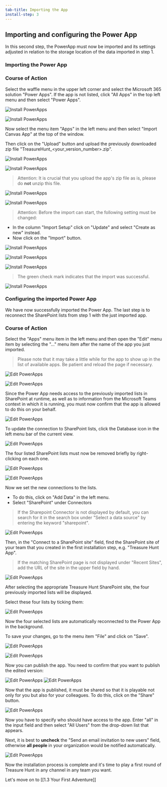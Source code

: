 ```yaml
---
tab-title: Importing the App
install-step: 3
---
```

## Importing and configuring the Power App

In this second step, the PowerApp must now be imported and its settings adjusted in relation to the storage location of the data imported in step 1.

### Importing the Power App
### Course of Action

Select the waffle menu in the upper left corner and select the Microsoft 365 solution "Power Apps". If the app is not listed, click "All Apps" in the top left menu and then select "Power Apps".

![Install PowerApps](./img/13_Open_Menu.png)

![Install PowerApps](./img/14_Open_PowerApps.png)

Now select the menu item "Apps" in the left menu and then select "Import Canvas App" at the top of the window.

Then click on the "Upload" button and upload the previously downloaded zip file "TreasureHunt_<your_version_number>.zip".


![Install PowerApps](./img/15_Got_to_Apps.png)

![Install PowerApps](./img/16_Import_Canvas_App.png)

> Attention: It is crucial that you upload the app's zip file as is, please do __not__ unzip this file.

![Install PowerApps](./img/17_Upload_Package.png)

![Install PowerApps](./img/18_Add_Zip_folder.png)


> Attention: Before the import can start, the following setting must be changed:

* In the column "Import Setup" click on "Update" and select "Create as new" instead.
* Now click on the "Import" button.

![Install PowerApps](./img/19_Change_Setting.png)

![Install PowerApps](./img/20_Change_Update_to_New.png)

![Install PowerApps](./img/21_Import.png)

> The green check mark indicates that the import was successful.

![Install PowerApps](./img/22_Import_completed.png)

### Configuring the imported Power App
We have now successfully imported the Power App. The last step is to reconnect the 
SharePoint lists from step 1 with the just imported app.

### Course of Action

Select the "Apps" menu item in the left menu and then open the "Edit" menu item by selecting 
the "..." menu item after the name of the app you just imported.

> Please note that it may take a little while for the app to show up in the list of available apps. Be patient and reload the page if necessary.

![Edit PowerApps](./img/23_Go-to-Apps.png)

![Edit PowerApps](./img/24_Edit_Power_App.png)

Since the Power App needs access to the previously imported lists in SharePoint at runtime, 
as well as to information from the Microsoft Teams context in which it is running, 
you must now confirm that the app is allowed to do this on your behalf.  

![Edit PowerApps](./img/25_Allow-permissions.png) 

To update the connection to SharePoint lists, click the Database icon in 
the left menu bar of the current view. 

![Edit PowerApps](./img/26_Settings.png) 

The four listed SharePoint lists must now be removed briefly by right-clicking on each one.

 ![Edit PowerApps](./img/27_Delete_Lists.png)

 ![Edit PowerApps](./img/28_Remove-SharePoint-Lists.png)

Now we set the new connections to the lists.

* To do this, click on "Add Data" in the left menu.
* Select "SharePoint" under Connectors

> If the Sharepoint Connector is not displayed by default, you can search for it in the search box under "Select a data source" by entering the keyword "sharepoint".

![Edit PowerApps](./img/29_Add-new-lists.png)

Then, in the "Connect to a SharePoint site" field, find the SharePoint site of your 
team that you created in the first installation step, e.g. "Treasure Hunt App". 

> If the matching SharePoint page is not displayed under "Recent Sites", add the URL of the site in the upper field by hand.

![Edit PowerApps](./img/30_Connect-SharePoint.png)

After selecting the appropriate Treasure Hunt SharePoint site, 
the four previously imported lists will be displayed. 

Select these four lists by ticking them:

![Edit PowerApps](./img/31_Choose-lists.png)

Now the four selected lists are automatically reconnected to the Power App in the background.

To save your changes, go to the menu item "File" and click on "Save".

![Edit PowerApps](./img/32_Go-to-file.png)

![Edit PowerApps](./img/33_Save.png)

Now you can publish the app. 
You need to confirm that you want to publish the edited version:

![Edit PowerApps](./img/34_publish.png) ![Edit PowerApps](./img/35_Commit-Publish.png)

Now that the app is published, it must be shared so that it is playable not only for 
you but also for your colleagues. To do this, click on the "Share" button. 

![Edit PowerApps](./img/36_Share.png)

Now you have to specify who should have access to the app.
Enter "all" in the input field and then select "All Users" from the drop-down list that appears.

Next, it is best to __uncheck__ the "Send an email invitation to new users" field, 
otherwise __all people__ in your organization would be notified automatically. 

![Edit PowerApps](./img/37_Share_Settings.png)


Now the installation process is complete and it's time to play a first round of 
Treasure Hunt in any channel in any team you want.

Let's move on to [[1.3   Your First Adventure]]
